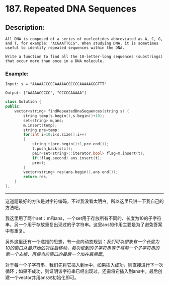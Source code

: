 # 187. Repeated DNA Sequences
## Description:  
```
All DNA is composed of a series of nucleotides abbreviated as A, C, G, and T, for example: "ACGAATTCCG". When studying DNA, it is sometimes useful to identify repeated sequences within the DNA.

Write a function to find all the 10-letter-long sequences (substrings) that occur more than once in a DNA molecule.
```
### Example:
```
Input: s = "AAAAACCCCCAAAAACCCCCCAAAAAGGGTTT"

Output: ["AAAAACCCCC", "CCCCCAAAAA"]
```
```cpp
class Solution {
public:
    vector<string> findRepeatedDnaSequences(string s) {
        string temp(s.begin(),s.begin()+10);
        set<string> m,ans;
        m.insert(temp);
        string pre=temp;
        for(int i=10;i<s.size();i++)
        {
            string t(pre.begin()+1,pre.end());
            t.push_back(s[i]);
            pair<set<string>::iterator,bool> flag=m.insert(t);
            if(!flag.second) ans.insert(t);
            pre=t;
        }
        vector<string> res(ans.begin(),ans.end());
        return res;
    }
};
```
*******************************************
这道题最好的方法是对字符编码，不过我没看太明白。所以这里只讲一下我自己的方法吧。

我这里用了两个set：m和ans，一个set用于存放所有不同的、长度为10的子字符串，另一个用于存放重复出现过的子字符串。这里ans的作用主要是为了避免答案中有重复。

另外这里还有一个递推的思想，有一点向动态规划：*我们可以想象有一个长度为10的窗口从最开始依次往后移动，每次框到的子字符串等于将前一个子字符串的第一个去掉，再将当前窗口的最后一个加在最后面*。

对于每一个子字符串，我们先将它插入到m中，如果插入成功，则直接进行下一次循环；如果不成功，则证明该字符串已经出现过，还需将它插入到ans中。最后创建一个vector并用ans来初始化即可。